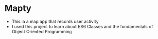 # Mapty

- This ia a map app that records user activity
- I used this project to learn about ES6 Classes and the fundamentals of Object Oriented Programming
